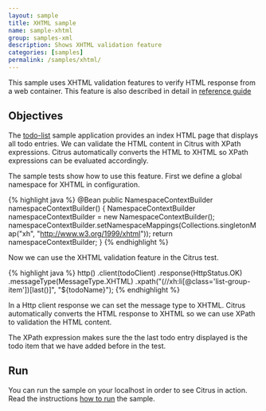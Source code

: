 ```yaml
---
layout: sample
title: XHTML sample
name: sample-xhtml
group: samples-xml
description: Shows XHTML validation feature
categories: [samples]
permalink: /samples/xhtml/
---
```


This sample uses XHTML validation features to verify HTML response from a web container. This feature is
also described in detail in [reference guide](http://www.citrusframework.org/reference/html/#validation-xhtml)

Objectives
---------

The [todo-list](/samples/todo-app/) sample application provides an index HTML page that displays all todo entries.
We can validate the HTML content in Citrus with XPath expressions. Citrus automatically converts the HTML to
XHTML so XPath expressions can be evaluated accordingly.

The sample tests show how to use this feature. First we define a global namespace for XHTML in
configuration.

{% highlight java %}
@Bean
public NamespaceContextBuilder namespaceContextBuilder() {
    NamespaceContextBuilder namespaceContextBuilder = new NamespaceContextBuilder();
    namespaceContextBuilder.setNamespaceMappings(Collections.singletonMap("xh", "http://www.w3.org/1999/xhtml"));
    return namespaceContextBuilder;
}
{% endhighlight %}
    
Now we can use the XHTML validation feature in the Citrus test.

{% highlight java %}
http()
    .client(todoClient)
    .response(HttpStatus.OK)
    .messageType(MessageType.XHTML)
    .xpath("(//xh:li[@class='list-group-item'])[last()]", "${todoName}");
{% endhighlight %}
        
In a Http client response we can set the message type to XHTML. Citrus automatically converts the HTML response to
XHTML so we can use XPath to validation the HTML content.

The XPath expression makes sure the the last todo entry displayed is the todo item that we have added before in the test.    
                
Run
---------

You can run the sample on your localhost in order to see Citrus in action. Read the instructions [how to run](/samples/run/) the sample.